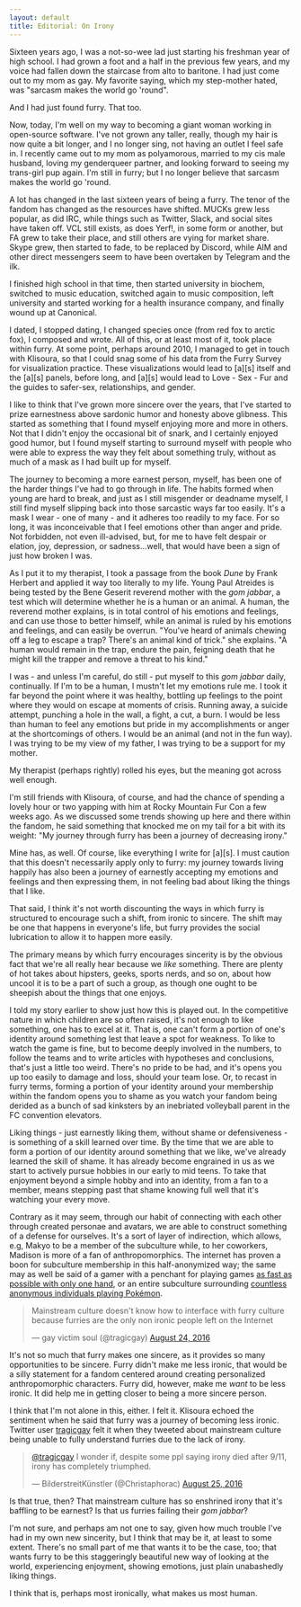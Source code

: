 ```yaml
---
layout: default
title: Editorial: On Irony
---
```


Sixteen years ago, I was a not-so-wee lad just starting his freshman year of high school.  I had grown a foot and a half in the previous few years, and my voice had fallen down the staircase from alto to baritone.  I had just come out to my mom as gay.  My favorite saying, which my step-mother hated, was "sarcasm makes the world go 'round".

And I had just found furry.  That too.

Now, today, I'm well on my way to becoming a giant woman working in open-source software.  I've not grown any taller, really, though my hair is now quite a bit longer, and I no longer sing, not having an outlet I feel safe in.  I recently came out to my mom as polyamorous, married to my cis male husband, loving my genderqueer partner, and looking forward to seeing my trans-girl pup again.  I'm still in furry; but I no longer believe that sarcasm makes the world go 'round.

A lot has changed in the last sixteen years of being a furry.  The tenor of the fandom has changed as the resources have shifted.  MUCKs grew less popular, as did IRC, while things such as Twitter, Slack, and social sites have taken off.  VCL still exists, as does Yerf!, in some form or another, but FA grew to take their place, and still others are vying for market share.  Skype grew, then started to fade, to be replaced by Discord, while AIM and other direct messengers seem to have been overtaken by Telegram and the ilk.

I finished high school in that time, then started university in biochem, switched to music education, switched again to music composition, left university and started working for a health insurance company, and finally wound up at Canonical.

I dated, I stopped dating, I changed species once (from red fox to arctic fox), I composed and wrote.  All of this, or at least most of it, took place within furry.  At some point, perhaps around 2010, I managed to get in touch with Klisoura, so that I could snag some of his data from the Furry Survey for visualization practice.  These visualizations would lead to [a][s] itself and the [a][s] panels, before long, and [a][s] would lead to Love - Sex - Fur and the guides to safer-sex, relationships, and gender.

I like to think that I've grown more sincere over the years, that I've started to prize earnestness above sardonic humor and honesty above glibness.  This started as something that I found myself enjoying more and more in others.  Not that I didn't enjoy the occasional bit of snark, and I certainly enjoyed good humor, but I found myself starting to surround myself with people who were able to express the way they felt about something truly, without as much of a mask as I had built up for myself.

The journey to becoming a more earnest person, myself, has been one of the harder things I've had to go through in life.  The habits formed when young are hard to break, and just as I still misgender or deadname myself, I still find myself slipping back into those sarcastic ways far too easily.  It's a mask I wear - one of many - and it adheres too readily to my face.  For so long, it was inconceivable that I feel emotions other than anger and pride.  Not forbidden, not even ill-advised, but, for me to have felt despair or elation, joy, depression, or sadness...well, that would have been a sign of just how broken I was.

As I put it to my therapist, I took a passage from the book _Dune_ by Frank Herbert and applied it way too literally to my life.  Young Paul Atreides is being tested by the Bene Geserit reverend mother with the _gom jabbar_, a test which will determine whether he is a human or an animal.  A human, the reverend mother explains, is in total control of his emotions and feelings, and can use those to better himself, while an animal is ruled by his emotions and feelings, and can easily be overrun.  "You've heard of animals chewing off a leg to escape a trap? There's an animal kind of trick." she explains.  "A human would remain in the trap, endure the pain, feigning death that he might kill the trapper and remove a threat to his kind."

I was - and unless I'm careful, do still - put myself to this _gom jabbar_ daily, continually.  If I'm to be a human, I mustn't let my emotions rule me.  I took it far beyond the point where it was healthy, bottling up feelings to the point where they would on escape at moments of crisis.  Running away, a suicide attempt, punching a hole in the wall, a fight, a cut, a burn.  I would be less than human to feel any emotions but pride in my accomplishments or anger at the shortcomings of others.  I would be an animal (and not in the fun way).  I was trying to be my view of my father, I was trying to be a support for my mother.

My therapist (perhaps rightly) rolled his eyes, but the meaning got across well enough.

I'm still friends with Klisoura, of course, and had the chance of spending a lovely hour or two yapping with him at Rocky Mountain Fur Con a few weeks ago.  As we discussed some trends showing up here and there within the fandom, he said something that knocked me on my tail for a bit with its weight: "My journey through furry has been a journey of decreasing irony."

Mine has, as well.  Of course, like everything I write for [a][s]. I must caution that this doesn't necessarily apply only to furry: my journey towards living happily has also been a journey of earnestly accepting my emotions and feelings and then expressing them, in not feeling bad about liking the things that I like.

That said, I think it's not worth discounting the ways in which furry is structured to encourage such a shift, from ironic to sincere.  The shift may be one that happens in everyone's life, but furry provides the social lubrication to allow it to happen more easily.

The primary means by which furry encourages sincerity is by the obvious fact that we're all really hear because we _like_ something.  There are plenty of hot takes about hipsters, geeks, sports nerds, and so on, about how uncool it is to be a part of such a group, as though one ought to be sheepish about the things that one enjoys.

I told my story earlier to show just how this is played out.  In the competitive nature in which children are so often raised, it's not enough to like something, one has to excel at it.  That is, one can't form a portion of one's identity around something lest that leave a spot for weakness.  To like to watch the game is fine, but to become deeply involved in the numbers, to follow the teams and to write articles with hypotheses and conclusions, that's just a little too weird.  There's no pride to be had, and it's opens you up too easily to damage and loss, should your team lose.  Or, to recast in furry terms, forming a portion of your identity around your membership within the fandom opens you to shame as you watch your fandom being derided as a bunch of sad kinksters by an inebriated volleyball parent in the FC convention elevators.

Liking things - just earnestly liking them, without shame or defensiveness - is something of a skill learned over time.  By the time that we are able to form a portion of our identity around something that we like, we've already learned the skill of shame.  It has already become engrained in us as we start to actively pursue hobbies in our early to mid teens.  To take that enjoyment beyond a simple hobby and into an identity, from a fan to a member, means stepping past that shame knowing full well that it's watching your every move.

Contrary as it may seem, through our habit of connecting with each other through created personae and avatars, we are able to construct something of a defense for ourselves.   It's a sort of layer of indirection, which allows, e.g, Makyo to be a member of the subculture while, to her coworkers, Madison is more of a fan of anthropomorphics.  The internet has proven a boon for subculture membership in this half-anonymized way; the same may as well be said of a gamer with a penchant for playing games [as fast as possible with only one hand](http://www.polygon.com/2016/1/6/10723150/agdq-2016-halfcoordinated-speedrun-disabled-gaming), or an entire subculture surrounding [countless anonymous individuals playing Pok&eacute;mon](https://en.wikipedia.org/wiki/Twitch_Plays_Pokémon).

<blockquote class="twitter-tweet" data-lang="en"><p lang="en" dir="ltr">Mainstream culture doesn&#39;t know how to interface with furry culture because furries are the only non ironic people left on the Internet</p>&mdash; gay victim soul (@tragicgay) <a href="https://twitter.com/tragicgay/status/768588155045810176">August 24, 2016</a></blockquote>
<script async src="//platform.twitter.com/widgets.js" charset="utf-8"></script>

It's not so much that furry makes one sincere, as it provides so many opportunities to be sincere.  Furry didn't make me less ironic, that would be a silly statement for a fandom centered around creating personalized anthropomorphic characters.  Furry did, however, make me _want_ to be less ironic.  It did help me in getting closer to being a more sincere person.

I think that I'm not alone in this, either.  I felt it.  Klisoura echoed the sentiment when he said that furry was a journey of becoming less ironic.  Twitter user [tragicgay](https://twitter.com/tragicgay) felt it when they tweeted about mainstream culture being unable to fully understand furries due to the lack of irony.

<blockquote class="twitter-tweet" data-conversation="none" data-lang="en"><p lang="en" dir="ltr"><a href="https://twitter.com/tragicgay">@tragicgay</a> I wonder if, despite some ppl saying irony died after 9/11, irony has completely triumphed.</p>&mdash; BilderstreitKünstler (@Christaphorac) <a href="https://twitter.com/Christaphorac/status/768635276164001793">August 25, 2016</a></blockquote>
<script async src="//platform.twitter.com/widgets.js" charset="utf-8"></script>

Is that true, then?  That mainstream culture has so enshrined irony that it's baffling to be earnest?  Is that us furries failing their _gom jabbar_?  

I'm not sure, and perhaps am not one to say, given how much trouble I've had in my own new sincerity, but I think that may be it, at least to some extent.  There's no small part of me that wants it to be the case, too; that wants furry to be this staggeringly beautiful new way of looking at the world, experiencing enjoyment, showing emotions, just plain unabashedly liking things.

I think that is, perhaps most ironically, what makes us most human.
